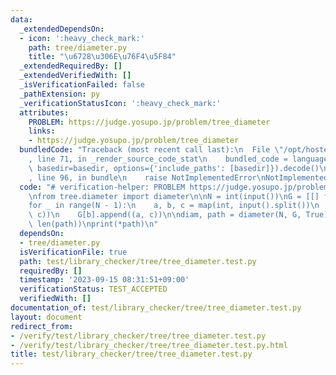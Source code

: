 ```yaml
---
data:
  _extendedDependsOn:
  - icon: ':heavy_check_mark:'
    path: tree/diameter.py
    title: "\u6728\u306E\u76F4\u5F84"
  _extendedRequiredBy: []
  _extendedVerifiedWith: []
  _isVerificationFailed: false
  _pathExtension: py
  _verificationStatusIcon: ':heavy_check_mark:'
  attributes:
    PROBLEM: https://judge.yosupo.jp/problem/tree_diameter
    links:
    - https://judge.yosupo.jp/problem/tree_diameter
  bundledCode: "Traceback (most recent call last):\n  File \"/opt/hostedtoolcache/PyPy/3.10.12/x64/lib/pypy3.10/site-packages/onlinejudge_verify/documentation/build.py\"\
    , line 71, in _render_source_code_stat\n    bundled_code = language.bundle(stat.path,\
    \ basedir=basedir, options={'include_paths': [basedir]}).decode()\n  File \"/opt/hostedtoolcache/PyPy/3.10.12/x64/lib/pypy3.10/site-packages/onlinejudge_verify/languages/python.py\"\
    , line 96, in bundle\n    raise NotImplementedError\nNotImplementedError\n"
  code: "# verification-helper: PROBLEM https://judge.yosupo.jp/problem/tree_diameter\n\
    \nfrom tree.diameter import diameter\n\nN = int(input())\nG = [[] for _ in range(N)]\n\
    for _ in range(N - 1):\n    a, b, c = map(int, input().split())\n    G[a].append((b,\
    \ c))\n    G[b].append((a, c))\n\ndiam, path = diameter(N, G, True)\nprint(diam,\
    \ len(path))\nprint(*path)\n"
  dependsOn:
  - tree/diameter.py
  isVerificationFile: true
  path: test/library_checker/tree/tree_diameter.test.py
  requiredBy: []
  timestamp: '2023-09-15 08:31:51+09:00'
  verificationStatus: TEST_ACCEPTED
  verifiedWith: []
documentation_of: test/library_checker/tree/tree_diameter.test.py
layout: document
redirect_from:
- /verify/test/library_checker/tree/tree_diameter.test.py
- /verify/test/library_checker/tree/tree_diameter.test.py.html
title: test/library_checker/tree/tree_diameter.test.py
---
```

